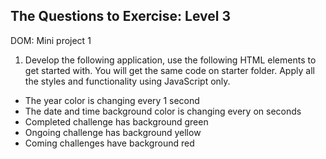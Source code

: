 ## The Questions to Exercise: Level 3
DOM: Mini project 1
1. Develop the following application, use the following HTML elements to get started with. You will get the same code on starter folder. Apply all the styles and functionality using JavaScript only.

- The year color is changing every 1 second
- The date and time background color is changing every on seconds
- Completed challenge has background green
- Ongoing challenge has background yellow
- Coming challenges have background red